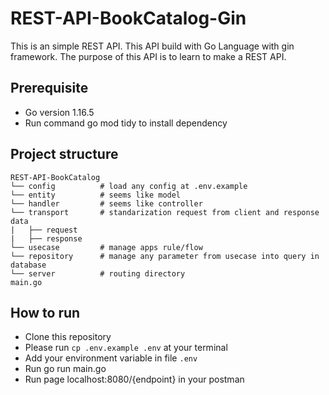 # REST-API-BookCatalog-Gin

This is an simple REST API. This API build with Go Language with gin framework.
The purpose of this API is to learn to make a REST API.

## Prerequisite

- Go version 1.16.5
- Run command go mod tidy to install dependency

## Project structure

```
REST-API-BookCatalog
└── config          # load any config at .env.example
└── entity          # seems like model
└── handler         # seems like controller
└── transport       # standarization request from client and response data
|   ├── request
|   ├── response
└── usecase         # manage apps rule/flow
└── repository      # manage any parameter from usecase into query in database
└── server          # routing directory
main.go
```

## How to run

- Clone this repository
- Please run `cp .env.example .env` at your terminal
- Add your environment variable in file `.env`
- Run go run main.go
- Run page localhost:8080/{endpoint} in your postman


